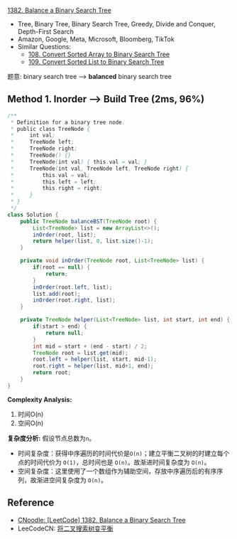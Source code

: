 [1382. Balance a Binary Search Tree](https://leetcode.com/problems/balance-a-binary-search-tree/description/)

* Tree, Binary Tree, Binary Search Tree, Greedy, Divide and Conquer, Depth-First Search
* Amazon, Google, Meta, Microsoft, Bloomberg, TikTok
* Similar Questions:
  * [108. Convert Sorted Array to Binary Search Tree](https://leetcode.com/problems/convert-sorted-array-to-binary-search-tree/description/)
  * [109. Convert Sorted List to Binary Search Tree](https://leetcode.com/problems/convert-sorted-list-to-binary-search-tree/description/)


题意: binary search tree --> **balanced** binary search tree


## Method 1. Inorder --> Build Tree (2ms, 96%)
```java
/**
 * Definition for a binary tree node.
 * public class TreeNode {
 *     int val;
 *     TreeNode left;
 *     TreeNode right;
 *     TreeNode() {}
 *     TreeNode(int val) { this.val = val; }
 *     TreeNode(int val, TreeNode left, TreeNode right) {
 *         this.val = val;
 *         this.left = left;
 *         this.right = right;
 *     }
 * }
 */
class Solution {
    public TreeNode balanceBST(TreeNode root) {
        List<TreeNode> list = new ArrayList<>();
        inOrder(root, list);
        return helper(list, 0, list.size()-1);
    }

    private void inOrder(TreeNode root, List<TreeNode> list) {
        if(root == null) {
            return;
        }
        inOrder(root.left, list);
        list.add(root);
        inOrder(root.right, list);
    }

    private TreeNode helper(List<TreeNode> list, int start, int end) {
        if(start > end) {
            return null;
        }
        int mid = start + (end - start) / 2;
        TreeNode root = list.get(mid);
        root.left = helper(list, start, mid-1);
        root.right = helper(list, mid+1, end);
        return root;
    }
}
```
**Complexity Analysis:**
1. 时间O(n)
2. 空间O(n)

**复杂度分析:** 假设节点总数为`n`。
* 时间复杂度：获得中序遍历的时间代价是`O(n)`；建立平衡二叉树的时建立每个点的时间代价为 `O(1)`，总时间也是 `O(n)`。故渐进时间复杂度为 `O(n)`。
* 空间复杂度：这里使用了一个数组作为辅助空间，存放中序遍历后的有序序列，故渐进空间复杂度为 `O(n)`。


## Reference
* [CNoodle: [LeetCode] 1382. Balance a Binary Search Tree](https://www.cnblogs.com/cnoodle/p/15302881.html)
* LeeCodeCN: [将二叉搜索树变平衡](https://leetcode.cn/problems/balance-a-binary-search-tree/solutions/241897/jiang-er-cha-sou-suo-shu-bian-ping-heng-by-leetcod/)
